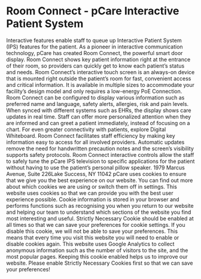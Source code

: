 # Room Connect - pCare Interactive Patient System

Interactive features enable staff to queue up Interactive Patient System (IPS) features for the patient. As a pioneer in interactive communication technology, pCare has created Room Connect, the powerful smart door display. Room Connect shows key patient information right at the entrance of their room, so providers can quickly get to know each patient’s status and needs.
Room Connect’s interactive touch screen is an always-on device that is mounted right outside the patient’s room for fast, convenient access and critical information. It is available in multiple sizes to accommodate your facility’s design model and only requires a low-energy PoE Connection.
Room Connect can be configured to display various information such as preferred name and language, safety alerts, allergies, risk and pain levels. When synced with different systems such as EHRs, the display shows care updates in real time. Staff can offer more personalized attention when they are informed and can greet a patient immediately, instead of focusing on a chart. For even greater connectivity with patients, explore Digital Whiteboard.
Room Connect facilitates staff efficiency by making key information easy to access for all involved providers. Automatic updates remove the need for handwritten precaution notes and the screen’s visibility supports safety protocols. Room Connect interactive controls allow the staff to safely tune the pCare IPS television to specific applications for the patient without having to use the patient’s personal pillow speaker.
1979 Marcus Avenue, Suite 226Lake Success, NY 11042
pCare uses cookies to ensure that we give you the best experience on our website. You can find out more about which cookies we are using or switch them off in settings.
This website uses cookies so that we can provide you with the best user experience possible. Cookie information is stored in your browser and performs functions such as recognising you when you return to our website and helping our team to understand which sections of the website you find most interesting and useful.
Strictly Necessary Cookie should be enabled at all times so that we can save your preferences for cookie settings.
If you disable this cookie, we will not be able to save your preferences. This means that every time you visit this website you will need to enable or disable cookies again.
This website uses Google Analytics to collect anonymous information such as the number of visitors to the site, and the most popular pages.
Keeping this cookie enabled helps us to improve our website.
Please enable Strictly Necessary Cookies first so that we can save your preferences!